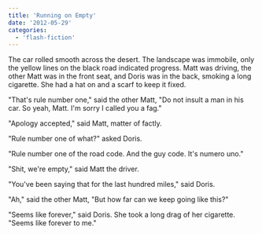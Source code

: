 ```yaml
---
title: 'Running on Empty'
date: '2012-05-29'
categories:
  - 'flash-fiction'
---
```


The car rolled smooth across the desert. The landscape was immobile, only the
yellow lines on the black road indicated progress. Matt was driving, the other
Matt was in the front seat, and Doris was in the back, smoking a long cigarette.
She had a hat on and a scarf to keep it fixed.

"That's rule number one," said the other Matt, "Do not insult a man in his car.
So yeah, Matt. I'm sorry I called you a fag."

"Apology accepted," said Matt, matter of factly.

"Rule number one of what?" asked Doris.

"Rule number one of the road code. And the guy code. It's numero uno."

"Shit, we're empty," said Matt the driver.

"You've been saying that for the last hundred miles," said Doris.

"Ah," said the other Matt, "But how far can we keep going like this?"

"Seems like forever," said Doris. She took a long drag of her cigarette. "Seems
like forever to me."
